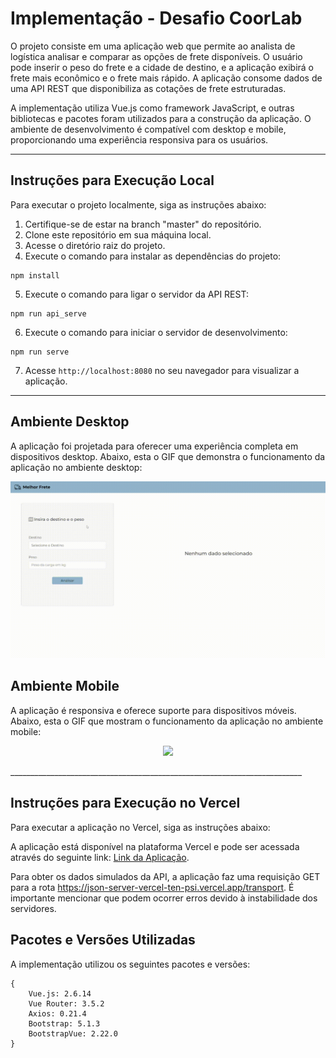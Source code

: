 # Implementação - Desafio CoorLab

O projeto consiste em uma aplicação web que permite ao analista de logística analisar e comparar as opções de frete disponíveis. O usuário pode inserir o peso do frete e a cidade de destino, e a aplicação exibirá o frete mais econômico e o frete mais rápido. A aplicação consome dados de uma API REST que disponibiliza as cotações de frete estruturadas.

A implementação utiliza Vue.js como framework JavaScript, e outras bibliotecas e pacotes foram utilizados para a construção da aplicação. O ambiente de desenvolvimento é compatível com desktop e mobile, proporcionando uma experiência responsiva para os usuários.

_________________________________________________________________________

## Instruções para Execução Local

Para executar o projeto localmente, siga as instruções abaixo:

1. Certifique-se de estar na branch "master" do repositório.
2. Clone este repositório em sua máquina local.
3. Acesse o diretório raiz do projeto.
4. Execute o comando para instalar as dependências do projeto:
```
npm install
```
5. Execute o comando para ligar o servidor da API REST:
```
npm run api_serve
```
6. Execute o comando para iniciar o servidor de desenvolvimento:
```
npm run serve
```
7. Acesse `http://localhost:8080` no seu navegador para visualizar a aplicação.

_________________________________________________________________________

## Ambiente Desktop

A aplicação foi projetada para oferecer uma experiência completa em dispositivos desktop. Abaixo, esta o GIF que demonstra o funcionamento da aplicação no ambiente desktop:

<p align="center">
  <img src="./doc/desktop.gif" />
</p>

## Ambiente Mobile

A aplicação é responsiva e oferece suporte para dispositivos móveis. Abaixo, esta o GIF que mostram o funcionamento da aplicação no ambiente mobile:

<p align="center">
  <img src="./doc/mobile.gif" />
</p>
_________________________________________________________________________


## Instruções para Execução no Vercel

Para executar a aplicação no Vercel, siga as instruções abaixo:

A aplicação está disponível na plataforma Vercel e pode ser acessada através do seguinte link: [Link da Aplicação](https://desafio-coorlab-b08k5rjma-zezit.vercel.app/).

Para obter os dados simulados da API, a aplicação faz uma requisição GET para a rota https://json-server-vercel-ten-psi.vercel.app/transport. É importante mencionar que podem ocorrer erros devido à instabilidade dos servidores.

## Pacotes e Versões Utilizadas

A implementação utilizou os seguintes pacotes e versões:

```
{
    Vue.js: 2.6.14
    Vue Router: 3.5.2
    Axios: 0.21.4
    Bootstrap: 5.1.3
    BootstrapVue: 2.22.0
}
```